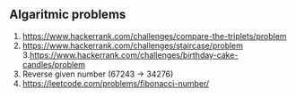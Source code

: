 ## Algaritmic problems

1. https://www.hackerrank.com/challenges/compare-the-triplets/problem
2. https://www.hackerrank.com/challenges/staircase/problem
3.https://www.hackerrank.com/challenges/birthday-cake-candles/problem
4. Reverse given number (67243 -> 34276)
5. https://leetcode.com/problems/fibonacci-number/